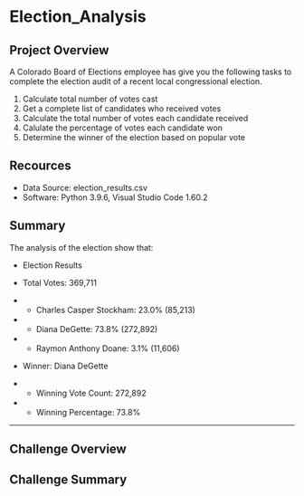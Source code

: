 # Election_Analysis

## Project Overview
A Colorado Board of Elections employee has give you the following tasks to complete the election audit of a recent local 
congressional election.

1. Calculate total number of votes cast
2. Get a complete list of candidates who received votes
3. Calculate the total number of votes each candidate received
4. Calulate the percentage of votes each candidate won
5. Determine the winner of the election based on popular vote

## Recources
- Data Source: election_results.csv
- Software: Python 3.9.6, Visual Studio Code 1.60.2

## Summary
The analysis of the election show that:
- Election Results
- Total Votes: 369,711
- - Charles Casper Stockham: 23.0% (85,213)
- - Diana DeGette: 73.8% (272,892)
- - Raymon Anthony Doane: 3.1% (11,606)

- Winner: Diana DeGette
- - Winning Vote Count: 272,892
- - Winning Percentage: 73.8%
-------------------------

## Challenge Overview
## Challenge Summary
